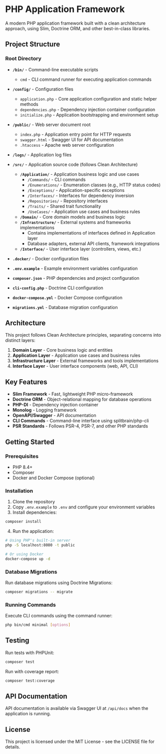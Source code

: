 # PHP Application Framework

A modern PHP application framework built with a clean architecture approach, using Slim, Doctrine ORM, and other best-in-class libraries.

## Project Structure

### Root Directory

- **`/bin/`** - Command-line executable scripts
  - `cmd` - CLI command runner for executing application commands

- **`/config/`** - Configuration files
  - `application.php` - Core application configuration and static helper methods
  - `dependencies.php` - Dependency injection container configuration
  - `initialize.php` - Application bootstrapping and environment setup

- **`/public/`** - Web server document root
  - `index.php` - Application entry point for HTTP requests
  - `swagger.html` - Swagger UI for API documentation
  - `.htaccess` - Apache web server configuration

- **`/logs/`** - Application log files

- **`/src/`** - Application source code (follows Clean Architecture)
  - **`/Application/`** - Application business logic and use cases
    - `/Commands/` - CLI commands
    - `/Enumerations/` - Enumeration classes (e.g., HTTP status codes)
    - `/Exceptions/` - Application-specific exceptions
    - `/Interfaces/` - Interfaces for dependency inversion
    - `/Repositories/` - Repository interfaces
    - `/Traits/` - Shared trait functionality
    - `/UseCases/` - Application use cases and business rules
  - **`/Domain/`** - Core domain models and business logic
  - **`/Infrastructure/`** - External systems and frameworks implementations
    - Contains implementations of interfaces defined in Application layer
    - Database adapters, external API clients, framework integrations
  - **`/Interface/`** - User interface layer (controllers, views, etc.)

- **`.docker/`** - Docker configuration files

- **`.env.example`** - Example environment variables configuration

- **`composer.json`** - PHP dependencies and project configuration

- **`cli-config.php`** - Doctrine CLI configuration

- **`docker-compose.yml`** - Docker Compose configuration

- **`migrations.yml`** - Database migration configuration

## Architecture

This project follows Clean Architecture principles, separating concerns into distinct layers:

1. **Domain Layer** - Core business logic and entities
2. **Application Layer** - Application use cases and business rules
3. **Infrastructure Layer** - External frameworks and tools implementations
4. **Interface Layer** - User interface components (web, API, CLI)

## Key Features

- **Slim Framework** - Fast, lightweight PHP micro-framework
- **Doctrine ORM** - Object-relational mapping for database operations
- **PHP-DI** - Dependency injection container
- **Monolog** - Logging framework
- **OpenAPI/Swagger** - API documentation
- **CLI Commands** - Command-line interface using splitbrain/php-cli
- **PSR Standards** - Follows PSR-4, PSR-7, and other PHP standards

## Getting Started

### Prerequisites

- PHP 8.4+
- Composer
- Docker and Docker Compose (optional)

### Installation

1. Clone the repository
2. Copy `.env.example` to `.env` and configure your environment variables
3. Install dependencies:

```bash
composer install
```

4. Run the application:

```bash
# Using PHP's built-in server
php -S localhost:8080 -t public

# Or using Docker
docker-compose up -d
```

### Database Migrations

Run database migrations using Doctrine Migrations:

```bash
composer migrations -- migrate
```

### Running Commands

Execute CLI commands using the command runner:

```bash
php bin/cmd minimal [options]
```

## Testing

Run tests with PHPUnit:

```bash
composer test
```

Run with coverage report:

```bash
composer test:coverage
```

## API Documentation

API documentation is available via Swagger UI at `/api/docs` when the application is running.

## License

This project is licensed under the MIT License - see the LICENSE file for details.